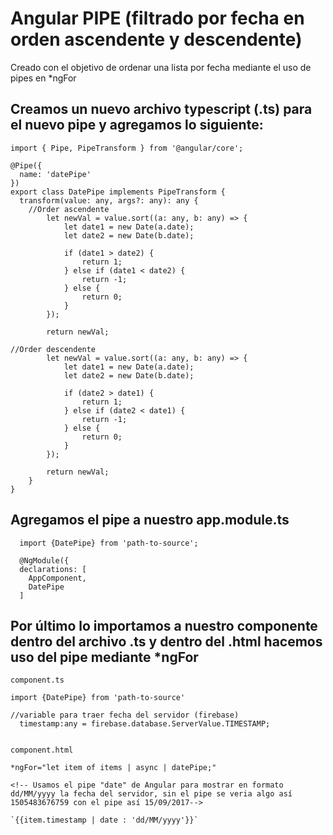 # Angular PIPE (filtrado por fecha en orden ascendente y descendente)
Creado con el objetivo de ordenar una lista por fecha mediante el uso de pipes en *ngFor

## Creamos un nuevo archivo typescript (.ts) para el nuevo pipe y agregamos lo siguiente:

```
import { Pipe, PipeTransform } from '@angular/core';

@Pipe({
  name: 'datePipe'
})
export class DatePipe implements PipeTransform {
  transform(value: any, args?: any): any {
    //Order ascendente
        let newVal = value.sort((a: any, b: any) => {
            let date1 = new Date(a.date);
            let date2 = new Date(b.date);
        
            if (date1 > date2) {
                return 1;
            } else if (date1 < date2) {
                return -1;
            } else {
                return 0;
            }
        });
        
        return newVal;

//Order descendente
        let newVal = value.sort((a: any, b: any) => {
            let date1 = new Date(a.date);
            let date2 = new Date(b.date);

            if (date2 > date1) {
                return 1;
            } else if (date2 < date1) {
                return -1;
            } else {
                return 0;
            }
        });

        return newVal;
    }
}
```

## Agregamos el pipe a nuestro app.module.ts

```
  import {DatePipe} from 'path-to-source';
  
  @NgModule({
  declarations: [
    AppComponent,
    DatePipe
  ]
```
## Por último lo importamos a nuestro componente dentro del archivo .ts y dentro del .html hacemos uso del pipe mediante *ngFor

```
component.ts

import {DatePipe} from 'path-to-source'

//variable para traer fecha del servidor (firebase)
  timestamp:any = firebase.database.ServerValue.TIMESTAMP;
  
  ```
  
  ```
component.html

*ngFor="let item of items | async | datePipe;"

<!-- Usamos el pipe "date" de Angular para mostrar en formato dd/MM/yyyy la fecha del servidor, sin el pipe se veria algo así 1505483676759 con el pipe así 15/09/2017-->

`{{item.timestamp | date : 'dd/MM/yyyy'}}`

